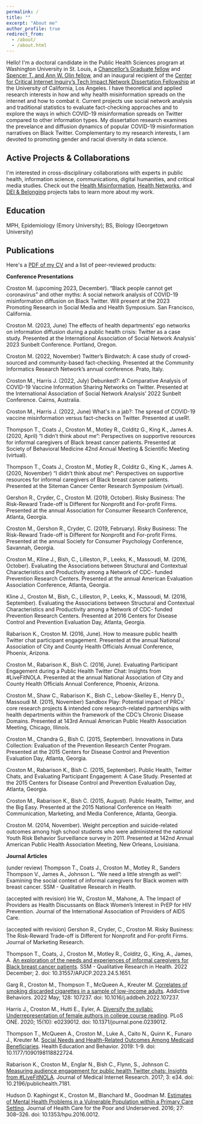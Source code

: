 ```yaml
---
permalink: /
title: ""
excerpt: "About me"
author_profile: true
redirect_from: 
  - /about/
  - /about.html
---
```


Hello! I'm a doctoral candidate in the Public Health Sciences program at Washington University in St. Louis, a [Chancellor’s Graduate fellow](https://provost.wustl.edu/items/chancellors-graduate-fellowship-program/) and [Spencer T. and Ann W. Olin fellow](https://provost.wustl.edu/items/chancellors-graduate-fellowship-program/), and an inaugural recipient of the [Center for Critical Internet Inquiry’s Tech Impact Network Dissertation Fellowship](https://twitter.com/C2i2_UCLA/status/1534875709188997120) at the University of California, Los Angeles. I have theoretical and applied research interests in how and why health misinformation spreads on the internet and how to combat it. Current projects use social network analysis and traditional statistics to evaluate fact-checking approaches and to explore the ways in which COVID-19 misinformation spreads on Twitter compared to other information types. My dissertation research examines the prevelance and diffusion dynamics of popular COVID-19 misinformation narratives on Black Twitter. Complementary to my research interests, I am devoted to promoting gender and racial diversity in data science.

Active Projects & Collaborations
------
I'm interested in cross-disciplinary collaborations with experts in public health, information science, communications, digital humanities, and critical media studies. Check out the [Health Misinformation](/pages/publications1), [Health Networks](/pages/publications2), and [DEI & Belonging](/pages/publications3) projects tabs to learn more about my work. 

Education
------
MPH, Epidemiology (Emory University); BS, Biology (Georgetown University)

Publications
------
Here's a [PDF of my CV](https://wustl.app.box.com/file/1351129393821?s=i5b7lz3p94dtebdnj2pex0f8698ystda) and a list of peer-reviewed products:

**Conference Presentations**

Croston M. (upcoming 2023, December). “Black people cannot get coronavirus” and other myths: A social
network analysis of COVID-19 misinformation diffusion on Black Twitter. Will present at the 2023 Promoting
Research in Social Media and Health Symposium. San Francisco, California.

Croston M. (2023, June) The effects of health departments’ ego networks on information diffusion during a
public health crisis: Twitter as a case study. Presented at the International Association of Social Network
Analysis’ 2023 Sunbelt Conference. Portland, Oregon.

Croston M. (2022, November) Twitter’s Birdwatch: A case study of crowd-sourced and community-based
fact-checking. Presented at the Community Informatics Research Network’s annual conference. Prato, Italy.

Croston M., Harris J. (2022, July) Debunked?: A Comparative Analysis of COVID-19 Vaccine Information
Sharing Networks on Twitter. Presented at the International Association of Social Network Analysis’ 2022
Sunbelt Conference. Cairns, Australia.

Croston M., Harris J. (2022, June) What's in a jab?: The spread of COVID-19 vaccine misinformation versus
fact-checks on Twitter. Presented at useR!.

Thompson T., Coats J., Croston M., Motley R., Colditz G., King K., James A. (2020, April) “I didn’t think
about me”: Perspectives on supportive resources for informal caregivers of Black breast cancer patients.
Presented at Society of Behavioral Medicine 42nd Annual Meeting & Scientific Meeting (virtual).

Thompson T., Coats J., Croston M., Motley R., Colditz G., King K., James A. (2020, November) “I didn’t
think about me”: Perspectives on supportive resources for informal caregivers of Black breast cancer
patients. Presented at the Siteman Cancer Center Research Symposium (virtual).

Gershon R., Cryder, C., Croston M. (2019, October). Risky Business: The Risk-Reward Trade-off is Different
for Nonprofit and For-profit Firms. Presented at the annual Association for Consumer Research Conference,
Atlanta, Georgia.

Croston M., Gershon R., Cryder, C. (2019, February). Risky Business: The Risk-Reward Trade-off is
Different for Nonprofit and For-profit Firms. Presented at the annual Society for Consumer Psychology
Conference, Savannah, Georgia.

Croston M., Kline J., Bish, C., Lilleston, P., Leeks, K., Massoudi, M. (2016, October). Evaluating the
Associations between Structural and Contextual Characteristics and Productivity among a Network of CDC-
funded Prevention Research Centers. Presented at the annual American Evaluation Association Conference,
Atlanta, Georgia.

Kline J., Croston M., Bish, C., Lilleston, P., Leeks, K., Massoudi, M. (2016, September). Evaluating the
Associations between Structural and Contextual Characteristics and Productivity among a Network of CDC-
funded Prevention Research Centers. Presented at 2016 Centers for Disease Control and Prevention
Evaluation Day, Atlanta, Georgia.

Rabarison K., Croston M. (2016, June). How to measure public health Twitter chat participant engagement.
Presented at the annual National Association of City and County Health Officials Annual Conference,
Phoenix, Arizona.

Croston M., Rabarison K., Bish C. (2016, June). Evaluating Participant Engagement during a Public Health
Twitter Chat: Insights from #LiveFitNOLA. Presented at the annual National Association of City and County
Health Officials Annual Conference, Phoenix, Arizona.

Croston M., Shaw C., Rabarison K., Bish C., Lebow-Skelley E., Henry D., Massoudi M. (2015, November)
Sandbox Play: Potential impact of PRCs’ core research projects & intended core research-related
partnerships with health departments within the framework of the CDC’s Chronic Disease Domains.
Presented at 143rd Annual American Public Health Association Meeting, Chicago, Illinois.

Croston M., Chandra G., Bish C. (2015, September). Innovations in Data Collection: Evaluation of the
Prevention Research Center Program. Presented at the 2015 Centers for Disease Control and Prevention
Evaluation Day, Atlanta, Georgia.

Croston M., Rabarison K., Bish C. (2015, September). Public Health, Twitter Chats, and Evaluating
Participant Engagement: A Case Study. Presented at the 2015 Centers for Disease Control and Prevention
Evaluation Day, Atlanta, Georgia.

Croston M., Rabarison K., Bish C. (2015, August). Public Health, Twitter, and the Big Easy. Presented at the
2015 National Conference on Health Communication, Marketing, and Media Conference, Atlanta, Georgia.

Croston M. (2014, November). Weight perception and suicide-related outcomes among high school students
who were administered the national Youth Risk Behavior Surveillance survey in 2011. Presented at 142nd
Annual American Public Health Association Meeting, New Orleans, Louisiana.

**Journal Articles**

(under review) Thompson T., Coats J., Croston M., Motley R., Sanders Thompson V., James A., Johnson L.
“We need a little strength as well”: Examining the social context of informal caregivers for Black women
with breast cancer. SSM - Qualitative Research in Health.

(accepted with revision) Irie W., Croston M., Mahone, A. The Impact of Providers as Health Discussants on
Black Women’s Interest in PrEP for HIV Prevention. Journal of the International Association of Providers of
AIDS Care.

(accepted with revision) Gershon R., Cryder, C., Croston M. Risky Business: The Risk-Reward Trade-off is
Different for Nonprofit and For-profit Firms. Journal of Marketing Research.

Thompson T., Coats, J., Croston M., Motley R., Colditz, G., King, A., James, A. [An exploration of the needs and experiences of informal caregivers for Black breast cancer patients](https://www.ncbi.nlm.nih.gov/pmc/articles/PMC10495876/). SSM - Qualitative Research in
Health. 2022 December; 2. doi: 10.31557/APJCP.2023.24.5.1651.

Garg R., Croston M., Thompson T., McQueen A., Kreuter M. [Correlates of smoking discarded cigarettes in a sample of low-income adults](https://pubmed.ncbi.nlm.nih.gov/35074637/). Addictive Behaviors. 2022 May; 128: 107237. doi: 10.1016/j.addbeh.2022.107237.

Harris J., Croston M., Hutti E., Eyler, A. [Diversify the syllabi: Underrepresentation of female authors in college course reading](https://www.ncbi.nlm.nih.gov/pmc/articles/PMC7592743/#:~:text=The%20representation%20of%20female%20authors,as%20members%20of%20authorship%20teams.). PLoS ONE. 2020; 15(10): e0239012. doi: 10.1371/journal.pone.0239012.

Thompson T., McQueen A., Croston M., Luke A., Caito N., Quinn K., Funaro J., Kreuter M. [Social Needs and Health-Related Outcomes Among Medicaid Beneficiaries](https://pubmed.ncbi.nlm.nih.gov/30654655/). Health Education and Behavior. 2019: 1-9. doi: 10.1177/1090198118822724.

Rabarison K., Croston M., Englar N., Bish C., Flynn, S., Johnson C. [Measuring audience engagement for public health Twitter chats: Insights from #LiveFitNOLA](https://pubmed.ncbi.nlm.nih.gov/28596149/). Journal of Medical Internet Research. 2017; 3: e34. doi: 10.2196/publichealth.7181.

Hudson D. Kaphingst K., Croston M., Blanchard M., Goodman M. [Estimates of Mental Health Problems in a
Vulnerable Population within a Primary Care Setting](https://pubmed.ncbi.nlm.nih.gov/27763472/#:~:text=Overall%2C%2045%25%20of%20patients%20had,a%20diagnosed%20mental%20health%20problem). Journal of Health Care for the Poor and Underserved. 2016; 27: 308–326. doi: 10.1353/hpu.2016.0012.


